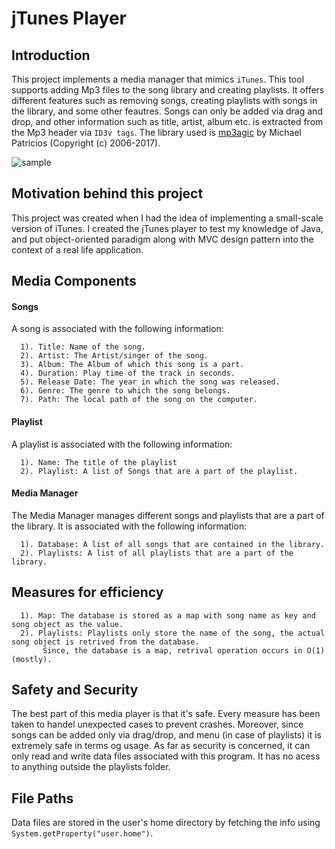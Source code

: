 # jTunes Player

Introduction
------------
This project implements a media manager that mimics `iTunes`. This tool supports adding Mp3 files to the song library and creating playlists. It offers different features such as removing songs, creating playlists with songs in the library, and some other feautres. Songs can only be added via drag and drop, and other information such as title, artist, album etc. is extracted from the Mp3 header via `ID3v tags`. The library used is [mp3agic](https://github.com/mpatric/mp3agic) by Michael Patricios (Copyright (c) 2006-2017). 

![sample](https://user-images.githubusercontent.com/19142014/26969942-1df3797e-4d25-11e7-95f7-1090005288f0.png)

Motivation behind this project
------------------------------
This project was created when I had the idea of implementing a small-scale version of iTunes. I created the jTunes player to test my knowledge of Java, and put object-oriented paradigm along with MVC design pattern into the context of a real life application. 


Media Components
----------------

#### Songs
A song is associated with the following information:
```
  1). Title: Name of the song. 
  2). Artist: The Artist/singer of the song. 
  3). Album: The Album of which this song is a part. 
  4). Duration: Play time of the track in seconds. 
  5). Release Date: The year in which the song was released. 
  6). Genre: The genre to which the song belongs.
  7). Path: The local path of the song on the computer.
```

#### Playlist
A playlist is associated with the following information:
```
  1). Name: The title of the playlist
  2). Playlist: A list of Songs that are a part of the playlist. 
```
#### Media Manager
The Media Manager manages different songs and playlists that are a part of the library. It is associated with the following information:
```
  1). Database: A list of all songs that are contained in the library.
  2). Playlists: A list of all playlists that are a part of the library. 
```

Measures for efficiency
-----------------------
```
  1). Map: The database is stored as a map with song name as key and song object as the value.
  2). Playlists: Playlists only store the name of the song, the actual song object is retrived from the database. 
       Since, the database is a map, retrival operation occurs in O(1) (mostly).
```

Safety and Security
------------------
The best part of this media player is that it's safe. Every measure has been taken to handel unexpected cases to prevent crashes. Moreover, since songs can be added only via drag/drop, and menu (in case of playlists) it is extremely safe in terms og usage. As far as security is concerned, it can only read and write data files associated with this program. It has no acess to anything outside the playlists folder.

File Paths
-----------

Data files are stored in the user's home directory by fetching the info using `System.getProperty("user.home")`.
